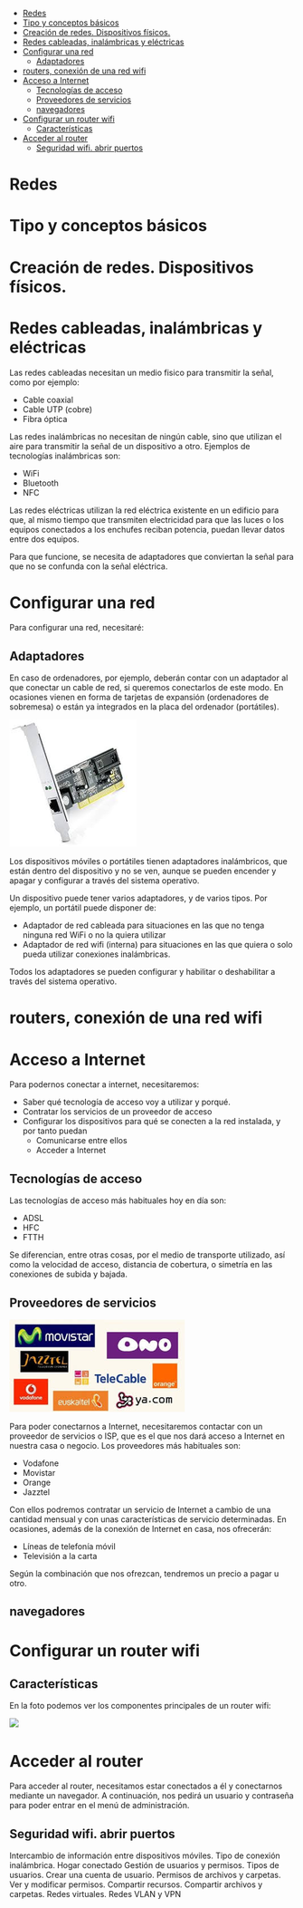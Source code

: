 - [Redes](#redes)
- [Tipo y conceptos básicos](#tipo-y-conceptos-b%c3%a1sicos)
- [Creación de redes. Dispositivos físicos.](#creaci%c3%b3n-de-redes-dispositivos-f%c3%adsicos)
- [Redes cableadas, inalámbricas y eléctricas](#redes-cableadas-inal%c3%a1mbricas-y-el%c3%a9ctricas)
- [Configurar una red](#configurar-una-red)
  - [Adaptadores](#adaptadores)
- [routers, conexión de una red wifi](#routers-conexi%c3%b3n-de-una-red-wifi)
- [Acceso a Internet](#acceso-a-internet)
  - [Tecnologías de acceso](#tecnolog%c3%adas-de-acceso)
  - [Proveedores de servicios](#proveedores-de-servicios)
  - [navegadores](#navegadores)
- [Configurar un router wifi](#configurar-un-router-wifi)
  - [Características](#caracter%c3%adsticas)
- [Acceder al router](#acceder-al-router)
  - [Seguridad wifi. abrir puertos](#seguridad-wifi-abrir-puertos)

# Redes



# Tipo y conceptos básicos


# Creación de redes. Dispositivos físicos. 


# Redes cableadas, inalámbricas y eléctricas

Las redes cableadas necesitan un medio fisico para transmitir la señal, como por ejemplo:

- Cable coaxial
- Cable UTP (cobre)
- Fibra óptica

Las redes inalámbricas no necesitan de ningún cable, sino que utilizan el aire para transmitir la señal de un dispositivo a otro. Ejemplos de tecnologías inalámbricas son:

- WiFi
- Bluetooth
- NFC

Las redes eléctricas utilizan la red eléctrica existente en un edificio para que, al mismo tiempo que transmiten electricidad para que las luces o los equipos conectados a los enchufes reciban potencia, puedan llevar datos entre dos equipos.

Para que funcione, se necesita de adaptadores que conviertan la señal para que no se confunda con la señal eléctrica.

# Configurar una red

Para configurar una red, necesitaré:

## Adaptadores

En caso de ordenadores, por ejemplo, deberán contar con un adaptador al que conectar un cable de red, si queremos conectarlos de este modo. En ocasiones vienen en forma de tarjetas de expansión (ordenadores de sobremesa) o están ya integrados en la placa del ordenador (portátiles).

![](img/2019-10-22-09-33-04.png)

Los dispositivos móviles o portátiles tienen adaptadores inalámbricos, que están dentro del dispositivo y no se ven, aunque se pueden encender y apagar y configurar a través del sistema operativo.

Un dispositivo puede tener varios adaptadores, y de varios tipos. Por ejemplo, un portátil puede disponer de:

- Adaptador de red cableada para situaciones en las que no tenga ninguna red WiFi o no la quiera utilizar
- Adaptador de red wifi (interna) para situaciones en las que quiera o solo pueda utilizar conexiones inalámbricas.

Todos los adaptadores se pueden configurar y habilitar o deshabilitar a través del sistema operativo.

# routers, conexión de una red wifi

# Acceso a Internet

Para podernos conectar a internet, necesitaremos:

- Saber qué tecnología de acceso voy a utilizar y porqué.
- Contratar los servicios de un proveedor de acceso
- Configurar los dispositivos para qué se conecten a la red instalada, y por tanto puedan
  - Comunicarse entre ellos
  - Acceder a Internet

## Tecnologías de acceso

Las tecnologías de acceso más habituales hoy en día son:

- ADSL
- HFC
- FTTH

Se diferencian, entre otras cosas, por el medio de transporte utilizado, así como la velocidad de acceso, distancia de cobertura, o simetría en las conexiones de subida y bajada.

## Proveedores de servicios

![](img/2019-10-22-09-33-57.png)

Para poder conectarnos a Internet, necesitaremos contactar con un proveedor de servicios o ISP, que es el que nos dará acceso a Internet en nuestra casa o negocio. Los proveedores más habituales son:

- Vodafone
- Movistar
- Orange
- Jazztel

Con ellos podremos contratar un servicio de Internet a cambio de una cantidad mensual y con unas características de servicio determinadas. En ocasiones, además de la conexión de Internet en casa, nos ofrecerán:

- Líneas de telefonía móvil
- Televisión a la carta

Según la combinación que nos ofrezcan, tendremos un precio a pagar u otro.

## navegadores

# Configurar un router wifi

## Características

En la foto podemos ver los componentes principales de un router wifi:

![](img/2019-10-22-09-36-09.png)


# Acceder al router

Para acceder al router, necesitamos estar conectados a él y conectarnos mediante un navegador. A continuación, nos pedirá un usuario y contraseña para poder entrar en el menú de administración.

## Seguridad wifi. abrir puertos
Intercambio de información entre dispositivos móviles. Tipo de conexión inalámbrica. Hogar conectado
Gestión de usuarios y permisos.
Tipos de usuarios. Crear una cuenta de usuario. Permisos de archivos y carpetas. Ver y modificar permisos.
Compartir recursos.
Compartir archivos y carpetas. Redes virtuales. Redes VLAN y VPN
